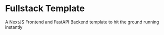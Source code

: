 # Fullstack Template

A NextJS Frontend and FastAPI Backend template to hit the ground running instantly
